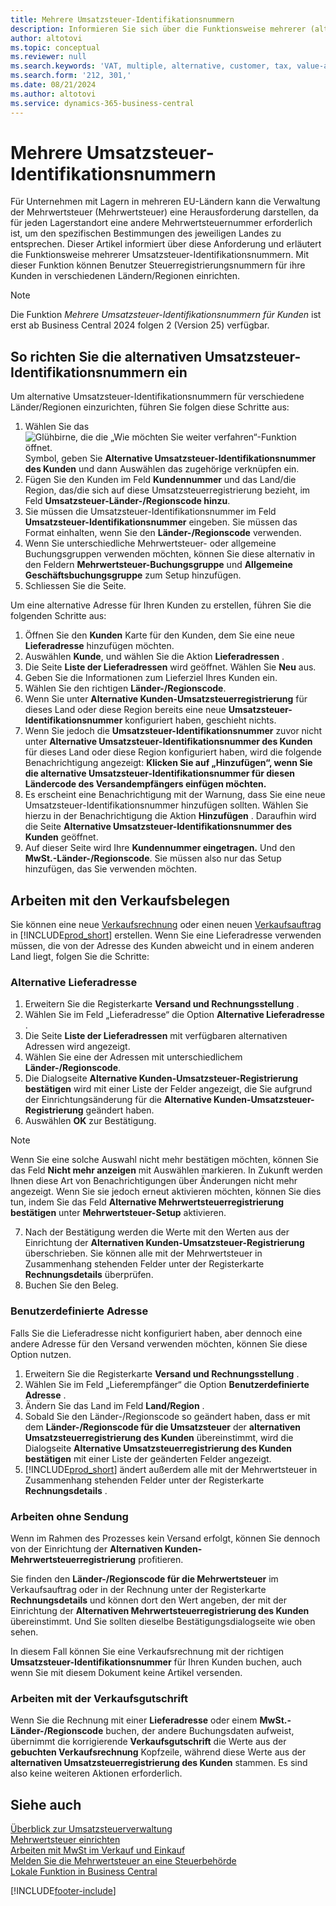 ```yaml
---
title: Mehrere Umsatzsteuer-Identifikationsnummern
description: Informieren Sie sich über die Funktionsweise mehrerer (alternativer) Umsatzsteuer-Identifikationsnummern.
author: altotovi
ms.topic: conceptual
ms.reviewer: null
ms.search.keywords: 'VAT, multiple, alternative, customer, tax, value-added tax'
ms.search.form: '212, 301,'
ms.date: 08/21/2024
ms.author: altotovi
ms.service: dynamics-365-business-central
---
```


# Mehrere Umsatzsteuer-Identifikationsnummern 

Für Unternehmen mit Lagern in mehreren EU-Ländern kann die Verwaltung der Mehrwertsteuer (Mehrwertsteuer) eine Herausforderung darstellen, da für jeden Lagerstandort eine andere Mehrwertsteuernummer erforderlich ist, um den spezifischen Bestimmungen des jeweiligen Landes zu entsprechen. Dieser Artikel informiert über diese Anforderung und erläutert die Funktionsweise mehrerer Umsatzsteuer-Identifikationsnummern. Mit dieser Funktion können Benutzer Steuerregistrierungsnummern für ihre Kunden in verschiedenen Ländern/Regionen einrichten.  

> [!NOTE]
> Die Funktion  *Mehrere Umsatzsteuer-Identifikationsnummern für Kunden*  ist erst ab Business Central 2024 folgen 2 (Version 25) verfügbar.

## So richten Sie die alternativen Umsatzsteuer-Identifikationsnummern ein  

Um alternative Umsatzsteuer-Identifikationsnummern für verschiedene Länder/Regionen einzurichten, führen Sie folgen diese Schritte aus: 

1. Wählen Sie das ![Glühbirne, die die „Wie möchten Sie weiter verfahren“-Funktion öffnet.](media/ui-search/search_small.png "Wie möchten Sie weiter verfahren?") Symbol, geben Sie  **Alternative Umsatzsteuer-Identifikationsnummer des Kunden** und dann Auswählen das zugehörige verknüpfen ein. 
2. Fügen Sie den Kunden im Feld  **Kundennummer**  und das Land/die Region, das/die sich auf diese Umsatzsteuerregistrierung bezieht, im Feld  **Umsatzsteuer-Länder-/Regionscode hinzu**.  
3. Sie müssen die Umsatzsteuer-Identifikationsnummer im Feld  **Umsatzsteuer-Identifikationsnummer**  eingeben. Sie müssen das Format einhalten, wenn Sie den  **Länder-/Regionscode** verwenden. 
4. Wenn Sie unterschiedliche Mehrwertsteuer- oder allgemeine Buchungsgruppen verwenden möchten, können Sie diese alternativ in den Feldern  **Mehrwertsteuer-Buchungsgruppe**  und  **Allgemeine Geschäftsbuchungsgruppe**  zum Setup hinzufügen. 
5. Schliessen Sie die Seite.   

Um eine alternative Adresse für Ihren Kunden zu erstellen, führen Sie die folgenden Schritte aus:  

1. Öffnen Sie den  **Kunden** Karte für den Kunden, dem Sie eine neue  **Lieferadresse** hinzufügen möchten. 
2. Auswählen **Kunde**, und wählen Sie die Aktion  **Lieferadressen** .   
3. Die Seite  **Liste der Lieferadressen**  wird geöffnet. Wählen Sie  **Neu** aus. 
4. Geben Sie die Informationen zum Lieferziel Ihres Kunden ein.  
5. Wählen Sie den richtigen  **Länder-/Regionscode**.   
6. Wenn Sie unter  **Alternative Kunden-Umsatzsteuerregistrierung** für dieses Land oder diese Region bereits eine neue  **Umsatzsteuer-Identifikationsnummer** konfiguriert haben, geschieht nichts. 
7. Wenn Sie jedoch die  **Umsatzsteuer-Identifikationsnummer** zuvor nicht unter  **Alternative Umsatzsteuer-Identifikationsnummer des Kunden** für dieses Land oder diese Region konfiguriert haben, wird die folgende Benachrichtigung angezeigt:  **Klicken Sie auf „Hinzufügen“, wenn Sie die alternative Umsatzsteuer-Identifikationsnummer für diesen Ländercode des Versandempfängers einfügen möchten.** 
8. Es erscheint eine Benachrichtigung mit der Warnung, dass Sie eine neue Umsatzsteuer-Identifikationsnummer hinzufügen sollten. Wählen Sie hierzu in der Benachrichtigung die Aktion  **Hinzufügen** . Daraufhin wird die Seite  **Alternative Umsatzsteuer-Identifikationsnummer des Kunden**  geöffnet. 
9. Auf dieser Seite wird Ihre  **Kundennummer eingetragen.** Und den  **MwSt.-Länder-/Regionscode**. Sie müssen also nur das Setup hinzufügen, das Sie verwenden möchten. 

## Arbeiten mit den Verkaufsbelegen   

Sie können eine neue  [Verkaufsrechnung](sales-how-invoice-sales.md) oder einen neuen  [Verkaufsauftrag](sales-how-sell-products.md) in [!INCLUDE[prod_short](includes/prod_short.md)] erstellen. Wenn Sie eine Lieferadresse verwenden müssen, die von der Adresse des Kunden abweicht und in einem anderen Land liegt, folgen Sie die Schritte:  

### Alternative Lieferadresse  

1. Erweitern Sie die Registerkarte  **Versand und Rechnungsstellung** .   
2. Wählen Sie im Feld „Lieferadresse“ die Option  **Alternative Lieferadresse** . 
3. Die Seite  **Liste der Lieferadressen**  mit verfügbaren alternativen Adressen wird angezeigt. 
4. Wählen Sie eine der Adressen mit unterschiedlichem  **Länder-/Regionscode**. 
5. Die Dialogseite  **Alternative Kunden-Umsatzsteuer-Registrierung bestätigen**  wird mit einer Liste der Felder angezeigt, die Sie aufgrund der Einrichtungsänderung für die  **Alternative Kunden-Umsatzsteuer-Registrierung**  geändert haben. 
6. Auswählen **OK** zur Bestätigung.   

> [!NOTE]
> Wenn Sie eine solche Auswahl nicht mehr bestätigen möchten, können Sie das Feld  **Nicht mehr anzeigen**  mit Auswählen markieren. In Zukunft werden Ihnen diese Art von Benachrichtigungen über Änderungen nicht mehr angezeigt. Wenn Sie sie jedoch erneut aktivieren möchten, können Sie dies tun, indem Sie das Feld  **Alternative Mehrwertsteuerregistrierung bestätigen**  unter  **Mehrwertsteuer-Setup** aktivieren.  
   
7. Nach der Bestätigung werden die Werte mit den Werten aus der Einrichtung der  **Alternativen Kunden-Umsatzsteuer-Registrierung**  überschrieben. Sie können alle mit der Mehrwertsteuer in Zusammenhang stehenden Felder unter der Registerkarte  **Rechnungsdetails**  überprüfen.  
8. Buchen Sie den Beleg.  

### Benutzerdefinierte Adresse  

Falls Sie die Lieferadresse nicht konfiguriert haben, aber dennoch eine andere Adresse für den Versand verwenden möchten, können Sie diese Option nutzen.  

1. Erweitern Sie die Registerkarte  **Versand und Rechnungsstellung** .   
2. Wählen Sie im Feld „Lieferempfänger“ die Option  **Benutzerdefinierte Adresse** .  
3. Ändern Sie das Land im Feld  **Land/Region** .  
4. Sobald Sie den Länder-/Regionscode so geändert haben, dass er mit dem  **Länder-/Regionscode für die Umsatzsteuer**  der  **alternativen Umsatzsteuerregistrierung des Kunden** übereinstimmt, wird die Dialogseite  **Alternative Umsatzsteuerregistrierung des Kunden bestätigen**  mit einer Liste der geänderten Felder angezeigt. 
5. [!INCLUDE[prod_short](includes/prod_short.md)] ändert außerdem alle mit der Mehrwertsteuer in Zusammenhang stehenden Felder unter der Registerkarte  **Rechnungsdetails** .  

### Arbeiten ohne Sendung 

Wenn im Rahmen des Prozesses kein Versand erfolgt, können Sie dennoch von der Einrichtung der  **Alternativen Kunden-Mehrwertsteuerregistrierung**  profitieren.

Sie finden den  **Länder-/Regionscode für die Mehrwertsteuer**  im Verkaufsauftrag oder in der Rechnung unter der Registerkarte  **Rechnungsdetails**  und können dort den Wert angeben, der mit der Einrichtung der  **Alternativen Mehrwertsteuerregistrierung des Kunden**  übereinstimmt. Und Sie sollten dieselbe Bestätigungsdialogseite wie oben sehen. 

In diesem Fall können Sie eine Verkaufsrechnung mit der richtigen  **Umsatzsteuer-Identifikationsnummer**  für Ihren Kunden buchen, auch wenn Sie mit diesem Dokument keine Artikel versenden. 

### Arbeiten mit der Verkaufsgutschrift  

Wenn Sie die Rechnung mit einer  **Lieferadresse** oder einem  **MwSt.-Länder-/Regionscode**  buchen, der andere Buchungsdaten aufweist, übernimmt die korrigierende  **Verkaufsgutschrift** die Werte aus der  **gebuchten Verkaufsrechnung** Kopfzeile, während diese Werte aus der  **alternativen Umsatzsteuerregistrierung des Kunden** stammen. Es sind also keine weiteren Aktionen erforderlich. 

## Siehe auch 

[Überblick zur Umsatzsteuerverwaltung](finance-manage-vat.md)    
[Mehrwertsteuer einrichten](finance-setup-vat.md)    
[Arbeiten mit MwSt im Verkauf und Einkauf](finance-work-with-vat.md)    
[Melden Sie die Mehrwertsteuer an eine Steuerbehörde](finance-how-report-vat.md)    
[Lokale Funktion in Business Central](about-localization.md)    


[!INCLUDE[footer-include](includes/footer-banner.md)]
